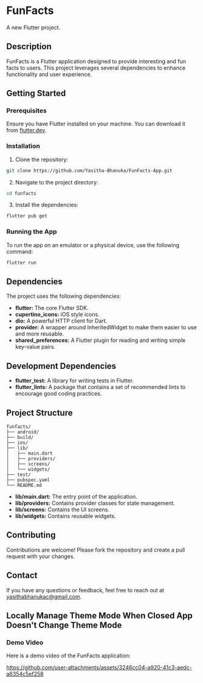 # FunFacts

A new Flutter project.

## Description

FunFacts is a Flutter application designed to provide interesting and fun facts to users. This project leverages several dependencies to enhance functionality and user experience.

## Getting Started

### Prerequisites

Ensure you have Flutter installed on your machine. You can download it from [flutter.dev](https://flutter.dev).

### Installation

1. Clone the repository:
  ```sh
  git clone https://github.com/Yasitha-Bhanuka/FunFacts-App.git
  ```
2. Navigate to the project directory:
  ```sh
  cd funfacts
  ```
3. Install the dependencies:
  ```sh
  flutter pub get
  ```

### Running the App

To run the app on an emulator or a physical device, use the following command:
```sh
flutter run
```

## Dependencies

The project uses the following dependencies:

- **flutter:** The core Flutter SDK.
- **cupertino_icons:** iOS style icons.
- **dio:** A powerful HTTP client for Dart.
- **provider:** A wrapper around InheritedWidget to make them easier to use and more reusable.
- **shared_preferences:** A Flutter plugin for reading and writing simple key-value pairs.

## Development Dependencies

- **flutter_test:** A library for writing tests in Flutter.
- **flutter_lints:** A package that contains a set of recommended lints to encourage good coding practices.

## Project Structure

```plaintext
funfacts/
├── android/
├── build/
├── ios/
├── lib/
│   ├── main.dart
│   ├── providers/
│   ├── screens/
│   └── widgets/
├── test/
├── pubspec.yaml
└── README.md
```

- **lib/main.dart:** The entry point of the application.
- **lib/providers:** Contains provider classes for state management.
- **lib/screens:** Contains the UI screens.
- **lib/widgets:** Contains reusable widgets.

## Contributing

Contributions are welcome! Please fork the repository and create a pull request with your changes.

## Contact

If you have any questions or feedback, feel free to reach out at [yasithabhanukac@gmail.com](mailto:yasithabhanukac@gmail.com).

## Locally Manage Theme Mode When Closed App Doesn't Change Theme Mode
### Demo Video

Here is a demo video of the FunFacts application:

https://github.com/user-attachments/assets/3246cc04-a920-41c3-aedc-a6354c5ef258
